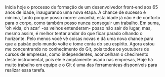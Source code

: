 <DEV65> Inicia hoje o processo de formação de um desenvolvedor front-end aos 65 anos de idade, inaugurando uma nova etapa.
A chance de sucesso é minima, tanto porque posso morrer amanhã, esta idade já não é de conforto para o corpo, como também posso nunca conseguir um trabalho. Em suma, 'oh vida, oh azar' -os velhos entenderam- posso não sair do lugar, mas, mesmo assim, é melhor tentar andar do que ficar parado olhando o horizonte. Pelo menos você vê coisas novas e dá uma nova chance para que a paixão pelo mundo volte e tome conta do seu espírito.
Agora estou me concentrando no conhecimento do Git, pois todos os youtubers de cursos de empresas, como independentes, aconcelham o checimento deste instrumental, pois ele é amplamente usado nas empresas,
Hoje há muito trabalho em equipe e o Git é uma das ferramenteas disponíveis para realizar essa tarefa.
